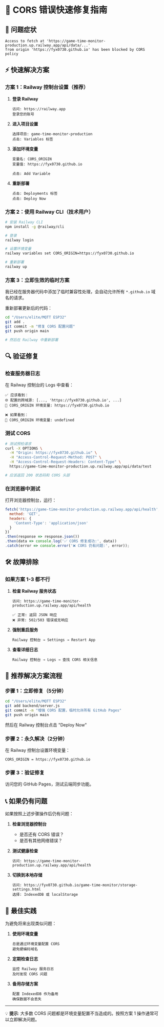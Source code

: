 # 🔧 CORS 错误快速修复指南

## 🚨 问题症状

```
Access to fetch at 'https://game-time-monitor-production.up.railway.app/api/data/...' 
from origin 'https://fyx0730.github.io' has been blocked by CORS policy
```

## ⚡ 快速解决方案

### 方案 1：Railway 控制台设置（推荐）

1. **登录 Railway**
   ```
   访问: https://railway.app
   登录您的账号
   ```

2. **进入项目设置**
   ```
   选择项目: game-time-monitor-production
   点击: Variables 标签
   ```

3. **添加环境变量**
   ```
   变量名: CORS_ORIGIN
   变量值: https://fyx0730.github.io
   
   点击: Add Variable
   ```

4. **重新部署**
   ```
   点击: Deployments 标签
   点击: Deploy Now
   ```

### 方案 2：使用 Railway CLI（技术用户）

```bash
# 安装 Railway CLI
npm install -g @railway/cli

# 登录
railway login

# 设置环境变量
railway variables set CORS_ORIGIN=https://fyx0730.github.io

# 重新部署
railway up
```

### 方案 3：立即生效的临时方案

我已经在服务器代码中添加了临时兼容性处理，会自动允许所有 `*.github.io` 域名的请求。

重新部署更新后的代码：

```bash
cd "/Users/elite/MQTT ESP32"
git add .
git commit -m "修复 CORS 配置问题"
git push origin main

# 然后在 Railway 中重新部署
```

## 🔍 验证修复

### 检查服务器日志

在 Railway 控制台的 Logs 中查看：

```
✅ 应该看到：
🌐 配置的跨域源: [..., 'https://fyx0730.github.io', ...]
🔧 CORS_ORIGIN 环境变量: https://fyx0730.github.io

❌ 如果看到：
🔧 CORS_ORIGIN 环境变量: undefined
```

### 测试 CORS

```bash
# 测试预检请求
curl -X OPTIONS \
  -H "Origin: https://fyx0730.github.io" \
  -H "Access-Control-Request-Method: POST" \
  -H "Access-Control-Request-Headers: Content-Type" \
  https://game-time-monitor-production.up.railway.app/api/data/test

# 应该返回 200 状态码和 CORS 头部
```

### 在浏览器中测试

打开浏览器控制台，运行：

```javascript
fetch('https://game-time-monitor-production.up.railway.app/api/health', {
  method: 'GET',
  headers: {
    'Content-Type': 'application/json'
  }
})
.then(response => response.json())
.then(data => console.log('✅ CORS 修复成功:', data))
.catch(error => console.error('❌ CORS 仍有问题:', error));
```

## 🛠️ 故障排除

### 如果方案 1-3 都不行

1. **检查 Railway 服务状态**
   ```
   访问: https://game-time-monitor-production.up.railway.app/api/health
   
   ✅ 正常: 返回 JSON 响应
   ❌ 异常: 502/503 错误或无响应
   ```

2. **强制重启服务**
   ```
   Railway 控制台 → Settings → Restart App
   ```

3. **查看详细日志**
   ```
   Railway 控制台 → Logs → 查找 CORS 相关信息
   ```

## 🚀 推荐解决方案流程

### 步骤 1：立即修复（5分钟）

```bash
cd "/Users/elite/MQTT ESP32"
git add backend/server.js
git commit -m "增强 CORS 配置，临时允许所有 GitHub Pages"
git push origin main
```

然后在 Railway 控制台点击 "Deploy Now"

### 步骤 2：永久解决（2分钟）

在 Railway 控制台设置环境变量：
```
CORS_ORIGIN = https://fyx0730.github.io
```

### 步骤 3：验证修复

访问您的 GitHub Pages，测试云端同步功能。

## 📞 如果仍有问题

如果按照上述步骤操作后仍有问题：

1. **检查浏览器控制台**
   - 是否还有 CORS 错误？
   - 是否有其他网络错误？

2. **测试健康检查**
   ```
   访问: https://game-time-monitor-production.up.railway.app/api/health
   ```

3. **切换到本地存储**
   ```
   访问: https://fyx0730.github.io/game-time-monitor/storage-settings.html
   选择: IndexedDB 或 localStorage
   ```

## 🎯 最佳实践

为避免将来出现类似问题：

1. **使用环境变量**
   ```
   总是通过环境变量配置 CORS
   避免硬编码域名
   ```

2. **定期检查日志**
   ```
   监控 Railway 服务日志
   及时发现 CORS 问题
   ```

3. **备用存储方案**
   ```
   配置 IndexedDB 作为备用
   确保数据不会丢失
   ```

---

💡 **提示**: 大多数 CORS 问题都是环境变量配置不当造成的。按照方案 1 操作通常可以立即解决问题。